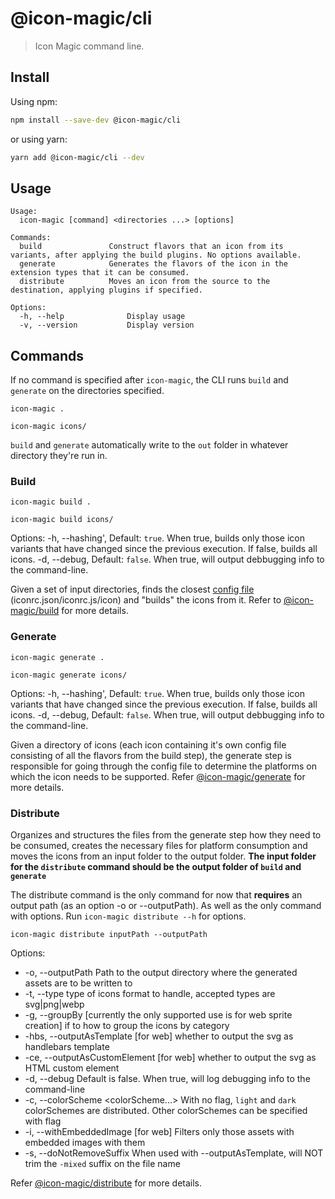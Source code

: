 # @icon-magic/cli

> Icon Magic command line.

## Install

Using npm:

```sh
npm install --save-dev @icon-magic/cli
```

or using yarn:

```sh
yarn add @icon-magic/cli --dev
```

## Usage

```
Usage:
  icon-magic [command] <directories ...> [options]

Commands:
  build               Construct flavors that an icon from its variants, after applying the build plugins. No options available.
  generate            Generates the flavors of the icon in the extension types that it can be consumed.
  distribute          Moves an icon from the source to the destination, applying plugins if specified.

Options:
  -h, --help              Display usage
  -v, --version           Display version
```

## Commands

If no command is specified after `icon-magic`, the CLI runs `build` and
`generate` on the directories specified.

```
icon-magic .
```

```
icon-magic icons/
```

`build` and `generate` automatically write to the `out` folder in whatever directory they're run in.

### Build

```
icon-magic build .
```

```
icon-magic build icons/
```

Options:
-h, --hashing', Default: `true`. When true, builds only those icon variants that have changed since the previous execution. If false, builds all icons.
-d, --debug, Default: `false`. When true, will output debbugging info to the command-line.

Given a set of input directories, finds the closest [config file](../config-reader/README.md) (iconrc.json/iconrc.js/icon) and "builds" the icons from it. Refer to
[@icon-magic/build](../build/README.md) for more details.

### Generate

```
icon-magic generate .
```

```
icon-magic generate icons/
```

Options:
-h, --hashing', Default: `true`. When true, builds only those icon variants that have changed since the previous execution. If false, builds all icons.
-d, --debug, Default: `false`. When true, will output debbugging info to the command-line.

Given a directory of icons (each icon containing it's own config file consisting
of all the flavors from the build step), the generate step is responsible for
going through the config file to determine the platforms on which the icon needs
to be supported. Refer [@icon-magic/generate](../generate/README.md) for more details.

### Distribute

Organizes and structures the files from the generate step how they need to be consumed, creates the necessary files for platform consumption and moves the icons from an input folder to the output folder. **The input folder for the `distribute` command should be the output folder of `build` and `generate`**

The distribute command is the only command for now that **requires** an output path (as an option -o or --outputPath). As well as the only command with options. Run `icon-magic distribute --h` for options.

```
icon-magic distribute inputPath --outputPath
```

Options:
- -o, --outputPath Path to the output directory where the generated assets are to be written to
- -t, --type type of icons format to handle, accepted types are svg|png|webp
- -g, --groupBy [currently the only supported use is for web sprite creation] if to how to group the icons by category
- -hbs, --outputAsTemplate [for web] whether to output the svg as handlebars template
- -ce, --outputAsCustomElement [for web] whether to output the svg as HTML custom element
- -d, --debug Default is false. When true, will log debugging info to the command-line
- -c, --colorScheme <colorScheme...> With no flag, `light` and `dark` colorSchemes are distributed. Other colorSchemes can be specified with flag
- -i, --withEmbeddedImage [for web] Filters only those assets with embedded images with them
- -s, --doNotRemoveSuffix When used with --outputAsTemplate, will NOT trim the `-mixed` suffix on the file name

Refer [@icon-magic/distribute](../distribute/README.md) for more details.
